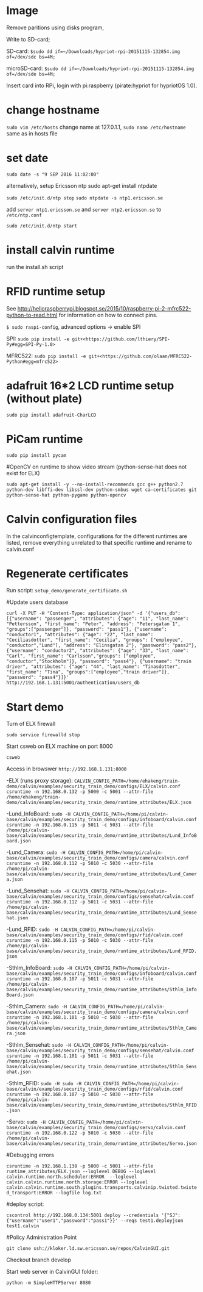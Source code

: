 # Image

Remove paritions using disks program,

Write to SD-card;

SD-card: `$sudo dd if=~/Downloads/hypriot-rpi-20151115-132854.img of=/dev/sdc bs=4M;`

microSD-card: `$sudo dd if=~/Downloads/hypriot-rpi-20151115-132854.img of=/dev/sde bs=4M;`

Insert card into RPi, login with pi:raspberry (pirate:hypriot for hypriotOS 1.0).

# change hostname

`sudo vim /etc/hosts` change name at 127.0.1.1, `sudo nano /etc/hostname` same as in hosts file

# set date

`sudo date -s "9 SEP 2016 11:02:00"`

alternatively, setup Ericsson ntp
sudo apt-get install ntpdate

`sudo /etc/init.d/ntp stop`
`sudo ntpdate -s ntp1.ericsson.se`

add 
`server ntp1.ericsson.se` and `server ntp2.ericsson.se` to `/etc/ntp.conf`

`sudo /etc/init.d/ntp start`

# install calvin runtime

run the install.sh script

# RFID runtime setup

See <http://helloraspberrypi.blogspot.se/2015/10/raspberry-pi-2-mfrc522-python-to-read.html> for information on how to connect pins.

`$ sudo raspi-config`, advanced options -> enable SPI

SPI: `sudo pip install -e git+<https://github.com/lthiery/SPI-Py#egg=SPI-Py-1.0>`

MFRC522: `sudo pip install -e git+<https://github.com/olaan/MFRC522-Python#egg=mfrc522>`

# adafruit 16*2 LCD runtime setup (without plate)

`sudo pip install adafruit-CharLCD`

# PiCam runtime

`sudo pip install pycam`

#OpenCV on runtime to show video stream (python-sense-hat does not exist for ELX)

`sudo apt-get install -y --no-install-recommends gcc g++ python2.7 python-dev libffi-dev libssl-dev python-smbus wget ca-certificates git python-sense-hat python-pygame python-opencv`

# Calvin configuration files

In the calvinconfigtemplate, configurations for the different runtimes are listed, remove everything unrelated to that specific runtime and rename to calvin.conf

# Regenerate certificates

Run script: `setup_demo/generate_certificate.sh`

#Update users database

`curl -X PUT -H "Content-Type: application/json" -d '{"users_db": [{"username": "passenger", "attributes": {"age": "11", "last_name": "Pettersson", "first_name": "Peter", "address": "Petersgatan 1", "groups":["passenger"]}, "password": "pass1"}, {"username": "conductor1", "attributes": {"age": "22", "last_name": "Ceciliasdotter", "first_name": "Cecilia", "groups": ["employee", "conductor","Lund"], "address": "Elinsgatan 2"}, "password": "pass2"}, {"username": "conductor2", "attributes": {"age": "33", "last_name": "Carl", "first_name": "Carlsson","groups": ["employee", "conductor","Stockholm"]}, "password": "pass4"}, {"username": "train driver", "attributes": {"age": "44", "last_name": "Tinasdotter", "first_name": "Tina", "groups":["employee","train driver"]}, "password": "pass4"}]}' http://192.168.1.131:5001/authentication/users_db`

# Start demo
Turn of ELX firewall

`sudo service firewalld stop`

Start csweb on ELX machine on port 8000

`csweb`

Access in browswer `http://192.168.1.131:8000`

-ELX (runs proxy storage):
`CALVIN_CONFIG_PATH=/home/ehakeng/train-demo/calvin/examples/security_train_demo/configs/ELX/calvin.conf csruntime -n 192.168.0.132 -p 5000 -c 5001 --attr-file /home/ehakeng/train-demo/calvin/examples/security_train_demo/runtime_attributes/ELX.json`

-Lund_InfoBoard:
`sudo -H CALVIN_CONFIG_PATH=/home/pi/calvin-base/calvin/examples/security_train_demo/configs/infoboard/calvin.conf csruntime -n 192.168.0.115 -p 5011 -c 5031 --attr-file /home/pi/calvin-base/calvin/examples/security_train_demo/runtime_attributes/Lund_InfoBoard.json`

-Lund_Camera:
`sudo -H CALVIN_CONFIG_PATH=/home/pi/calvin-base/calvin/examples/security_train_demo/configs/camera/calvin.conf csruntime -n 192.168.0.112 -p 5010 -c 5030 --attr-file /home/pi/calvin-base/calvin/examples/security_train_demo/runtime_attributes/Lund_Camera.json`

-Lund_Sensehat:
`sudo -H CALVIN_CONFIG_PATH=/home/pi/calvin-base/calvin/examples/security_train_demo/configs/sensehat/calvin.conf csruntime -n 192.168.0.112 -p 5011 -c 5031 --attr-file /home/pi/calvin-base/calvin/examples/security_train_demo/runtime_attributes/Lund_Sensehat.json`

-Lund_RFID:
`sudo -H CALVIN_CONFIG_PATH=/home/pi/calvin-base/calvin/examples/security_train_demo/configs/rfid/calvin.conf csruntime -n 192.168.0.115 -p 5010 -c 5030 --attr-file /home/pi/calvin-base/calvin/examples/security_train_demo/runtime_attributes/Lund_RFID.json`

-Sthlm_InfoBoard:
`sudo -H CALVIN_CONFIG_PATH=/home/pi/calvin-base/calvin/examples/security_train_demo/configs/infoboard/calvin.conf csruntime -n 192.168.0.107 -p 5011 -c 5031 --attr-file /home/pi/calvin-base/calvin/examples/security_train_demo/runtime_attributes/Sthlm_InfoBoard.json`

-Sthlm_Camera:
`sudo -H CALVIN_CONFIG_PATH=/home/pi/calvin-base/calvin/examples/security_train_demo/configs/camera/calvin.conf csruntime -n 192.168.1.101 -p 5010 -c 5030 --attr-file /home/pi/calvin-base/calvin/examples/security_train_demo/runtime_attributes/Sthlm_Camera.json`

-Sthlm_Sensehat:
`sudo -H CALVIN_CONFIG_PATH=/home/pi/calvin-base/calvin/examples/security_train_demo/configs/sensehat/calvin.conf csruntime -n 192.168.1.101 -p 5011 -c 5031 --attr-file /home/pi/calvin-base/calvin/examples/security_train_demo/runtime_attributes/Sthlm_Sensehat.json`

-Sthlm_RFID:
`sudo -H sudo -H CALVIN_CONFIG_PATH=/home/pi/calvin-base/calvin/examples/security_train_demo/configs/rfid/calvin.conf csruntime -n 192.168.0.107 -p 5010 -c 5030 --attr-file /home/pi/calvin-base/calvin/examples/security_train_demo/runtime_attributes/Sthlm_RFID.json`

-Servo:
`sudo -H CALVIN_CONFIG_PATH=/home/pi/calvin-base/calvin/examples/security_train_demo/configs/servo/calvin.conf csruntime -n 192.168.0.122 -p 5010 -c 5030 --attr-file /home/pi/calvin-base/calvin/examples/security_train_demo/runtime_attributes/Servo.json`

#Debugging errors

`csruntime -n 192.168.1.138 -p 5000 -c 5001 --attr-file runtime_attributes/ELX.json --loglevel DEBUG --loglevel calvin.runtime.north.scheduler:ERROR  --loglevel calvin.calvin.runtime.north.storage:ERROR --loglevel calvin.calvin.runtime.south.plugins.transports.calvinip.twisted.twisted_transport:ERROR --logfile log.txt`

#deploy script:
 
`cscontrol http://192.168.0.134:5001 deploy --credentials '{"SJ":{"username":"user1","password":"pass1"}}' --reqs test1.deployjson test1.calvin `


#Policy Administration Point

`git clone ssh://kloker.ld.sw.ericsson.se/repos/CalvinGUI.git`

Checkout branch develop

Start web server in CalvinGUI folder:

`python -m SimpleHTTPServer 8080`
